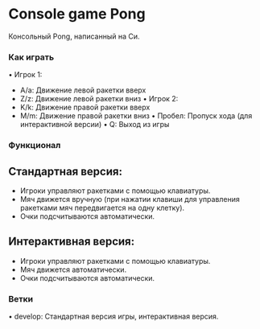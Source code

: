 # Console game Pong

Консольный Pong, написанный на Си.

### Как играть

• Игрок 1:
  * A/a: Движение левой ракетки вверх
  * Z/z: Движение левой ракетки вниз
• Игрок 2:
  * K/k: Движение правой ракетки вверх
  * M/m: Движение правой ракетки вниз
• Пробел: Пропуск хода (для интерактивной версии)
• Q: Выход из игры

### Функционал

## Стандартная версия:
  * Игроки управляют ракетками с помощью клавиатуры.
  * Мяч движется вручную (при нажатии клавиши для управления ракетками мяч передвигается на одну клетку).
  * Очки подсчитываются автоматически.
## Интерактивная версия:
  * Игроки управляют ракетками с помощью клавиатуры.
  * Мяч движется автоматически.
  * Очки подсчитываются автоматически.

### Ветки
• develop: Стандартная версия игры,  интерактивная версия.

